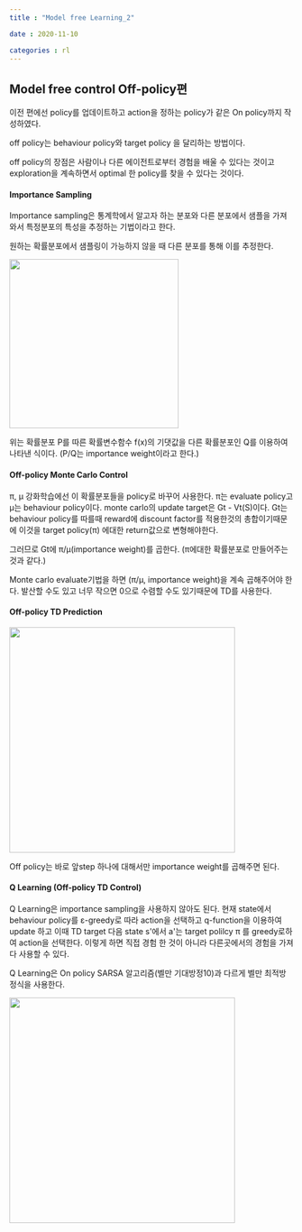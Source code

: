 ```yaml
---
title : "Model free Learning_2"

date : 2020-11-10

categories : rl
---
```


## Model free control Off-policy편

이전 편에선 policy를 업데이트하고 action을 정하는 policy가 같은 On policy까지 작성하였다.

off policy는 behaviour policy와  target policy 을 달리하는 방법이다.

off policy의 장점은 사람이나 다른 에이전트로부터 경험을 배울 수 있다는 것이고
exploration을 계속하면서 optimal 한 policy를 찾을 수 있다는 것이다.



#### Importance Sampling

Importance sampling은 통계학에서 알고자 하는 분포와 다른 분포에서 샘플을 가져와서 특정분포의 특성을 추정하는 기법이라고 한다.

원하는 확률분포에서 샘플링이 가능하지 않을 때 다른 분포를 통해 이를 추정한다.

<img src = "/surabanke/assets/images/ImportanceSampling.png" width = "300">

위는 확률분포 P를 따른 확률변수함수 f(x)의 기댓값을 다른 확률분포인 Q를 이용하여 나타낸 식이다.
(P/Q는  importance weight이라고 한다.)

#### Off-policy Monte Carlo Control
π, μ
강화학습에선 이 확률분포들을 policy로 바꾸어 사용한다. π는 evaluate policy고 μ는 behaviour policy이다.
monte carlo의 update target은 Gt - Vt(S)이다. Gt는 behaviour policy를 따를때 reward에 discount factor를 적용한것의 총합이기때문에 이것을 target policy(π) 에대한 return값으로 변형해야한다.

그러므로 Gt에 π/μ(importance weight)를 곱한다. (π에대한 확률분포로 만들어주는것과 같다.)

Monte carlo evaluate기법을 하면  (π/μ, importance weight)을 계속 곱해주어야 한다. 발산할 수도 있고 너무 작으면 0으로 수렴할 수도 있기때문에 TD를 사용한다.

#### Off-policy TD Prediction

<img src = "/surabanke/assets/images/TDControl_offpolicy.png" width = "400">



Off policy는 바로 앞step 하나에 대해서만 importance weight를 곱해주면 된다.




#### Q Learning (Off-policy TD Control)

Q Learning은 importance sampling을 사용하지 않아도 된다.
현재 state에서 behaviour policy를  ε-greedy로 따라 action을 선택하고 q-function을 이용하여 update 하고 이때 TD target 다음 state s'에서 a'는  target polilcy π 를 greedy로하여 action을 선택한다.
이렇게 하면 직접 경험 한 것이 아니라 다른곳에서의 경험을 가져다 사용할 수 있다.

Q Learning은 On policy SARSA 알고리즘(벨만 기대방정10)과 다르게 벨만 최적방정식을 사용한다.

<img src = "/surabanke/assets/images/Q-learning.png" width = "400">
